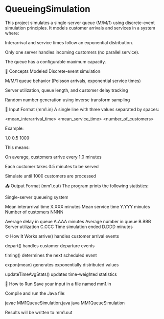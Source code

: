# QueueingSimulation
This project simulates a single-server queue (M/M/1) using discrete-event simulation principles. It models customer arrivals and services in a system where:

Interarrival and service times follow an exponential distribution.

Only one server handles incoming customers (no parallel service).

The queue has a configurable maximum capacity.

🧠 Concepts Modeled
Discrete-event simulation

M/M/1 queue behavior (Poisson arrivals, exponential service times)

Server utilization, queue length, and customer delay tracking

Random number generation using inverse transform sampling

📂 Input Format (mm1.in)
A single line with three values separated by spaces:

<mean_interarrival_time> <mean_service_time> <number_of_customers>

Example:

1.0 0.5 1000

This means:

On average, customers arrive every 1.0 minutes

Each customer takes 0.5 minutes to be served

Simulate until 1000 customers are processed

📤 Output Format (mm1.out)
The program prints the following statistics:

Single-server queueing system

Mean interarrival time     X.XXX minutes
Mean service time          Y.YYY minutes
Number of customers        NNNN

Average delay in queue     A.AAA minutes
Average number in queue    B.BBB
Server utilization         C.CCC
Time simulation ended      D.DDD minutes

⚙️ How It Works
arrive() handles customer arrival events

depart() handles customer departure events

timing() determines the next scheduled event

expon(mean) generates exponentially distributed values

updateTimeAvgStats() updates time-weighted statistics

🚀 How to Run
Save your input in a file named mm1.in

Compile and run the Java file:

javac MM1QueueSimulation.java
java MM1QueueSimulation

Results will be written to mm1.out
